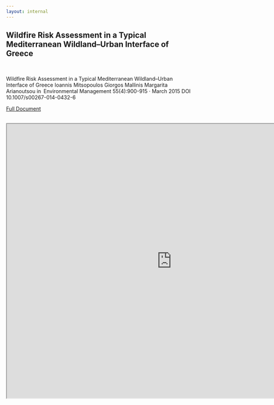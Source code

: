 ```yaml
---
layout: internal
---
```


## Wildfire Risk Assessment in a Typical Mediterranean Wildland–Urban Interface of Greece



<br>

Wildfire Risk Assessment in a Typical Mediterranean Wildland–Urban Interface of Greece
Ioannis Mitsopoulos Giorgos Mallinis Margarita Arianoutsou
in Environmental Management 55(4):900-915 · March 2015
DOI 10.1007/s00267-014-0432-6

[Full Document](http://firelab.github.io/windninja/pdf/wfra.pdf)

<br>





<iframe src="http://firelab.github.io/windninja/pdf/wfra.pdf" style="background: #FFFFFF;" height="750"  width="900"></iframe>
